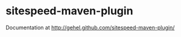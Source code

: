 sitespeed-maven-plugin
======================

Documentation at http://gehel.github.com/sitespeed-maven-plugin/